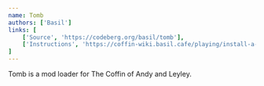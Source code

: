 ```yaml
---
name: Tomb
authors: ['Basil']
links: [
	['Source', 'https://codeberg.org/basil/tomb'],
	['Instructions', 'https://coffin-wiki.basil.cafe/playing/install-a-modloader#tomb'],
]
---
```


Tomb is a mod loader for The Coffin of Andy and Leyley.
